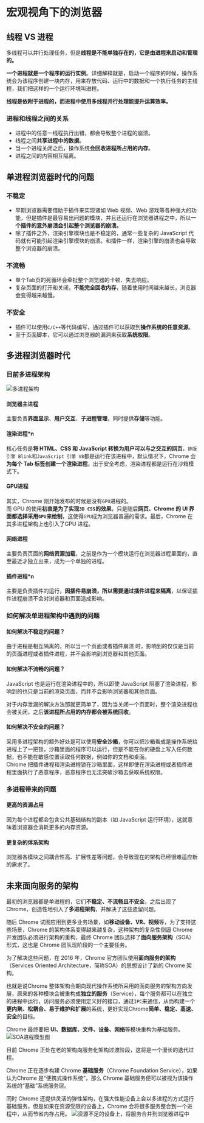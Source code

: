 # 宏观视角下的浏览器

## 线程 VS 进程
多线程可以并行处理任务，但是**线程是不能单独存在的，它是由进程来启动和管理的。**


**一个进程就是一个程序的运行实例**。详细解释就是，启动一个程序的时候，操作系统会为该程序创建一块内存，用来存放代码、运行中的数据和一个执行任务的主线程，我们把这样的一个运行环境叫进程。


**线程是依附于进程的，而进程中使用多线程并行处理能提升运算效率。**

### 进程和线程之间的关系
- 进程中的任意一线程执行出错，都会导致整个进程的崩溃。
- 线程之间**共享进程中的数据**。
- 当一个进程关闭之后，操作系统**会回收进程所占用的内存**。
- 进程之间的内容相互隔离。

## 单进程浏览器时代的问题
### 不稳定
- 早期浏览器需要借助于插件来实现诸如 Web 视频、Web 游戏等各种强大的功能，但是插件是最容易出问题的模块，并且还运行在浏览器进程之中，所以**一个插件的意外崩溃会引起整个浏览器的崩溃。**
- 除了插件之外，渲染引擎模块也是不稳定的，通常一些复杂的 JavaScript 代码就有可能引起渲染引擎模块的崩溃。和插件一样，渲染引擎的崩溃也会导致整个浏览器的崩溃。
### 不流畅
- 单个Tab页的死循环会牵扯整个浏览器的卡顿、失去响应。
- 复杂页面的打开和关闭，**不能完全回收内存**，随着使用时间越来越长，浏览器会变得越来越慢。
### 不安全
- 插件可以使用`C/C++`等代码编写，通过插件可以获取到**操作系统的任意资源**。
- 至于页面脚本，它可以通过浏览器的漏洞来获取**系统权限**。

## 多进程浏览器时代
### 目前多进程架构
![多进程架构](@assets/books/浏览器工作原理与实践/1.jpg)
#### 浏览器主进程
主要负责**界面显示**、**用户交互**、**子进程管理**，同时提供**存储**等功能。
#### 渲染进程*n
核心任务是**将 HTML、CSS 和 JavaScript 转换为用户可以与之交互的网页**，`排版引擎 Blink`和`JavaScript 引擎 V8`都是运行在该进程中，默认情况下，Chrome 会**为每个 Tab 标签创建一个渲染进程**。出于安全考虑，渲染进程都是运行在沙箱模式下。
#### GPU进程
其实，Chrome 刚开始发布的时候是没有`GPU`进程的。  
而 GPU 的使用**初衷是为了实现`3D CSS`的效果**，只是随后**网页、Chrome 的 UI 界面都选择采用`GPU`来绘制**，这使得`GPU`成为浏览器普遍的需求。最后，Chrome 在其多进程架构上也引入了GPU 进程。
#### 网络进程
主要负责页面的**网络资源加载**，之前是作为一个模块运行在浏览器进程里面的，直至最近才独立出来，成为一个单独的进程。
#### 插件进程*n
主要是负责插件的运行，**因插件易崩溃，所以需要通过插件进程来隔离**，以保证插件进程崩溃不会对浏览器和页面造成影响。
### 如何解决单进程架构中遇到的问题
#### 如何解决不稳定的问题？
由于进程是相互隔离的，所以当一个页面或者插件崩溃
时，影响到的仅仅是当前的页面进程或者插件进程，并不会影响到浏览器和其他页面。
#### 如何解决不流畅的问题？
JavaScript 也是运行在渲染进程中的，所以即使 JavaScript 阻塞了渲染进程，影响到的也只是当前的渲染页面，而并不会影响浏览器和其他页面。


对于内存泄漏的解决方法那就更简单了，因为当关闭一个页面时，整个渲染进程也会被关闭，之后**该进程所占用的内存都会被系统回收**。
#### 如何解决不安全的问题？
采用多进程架构的额外好处是可以使用**安全沙箱**，你可以把沙箱看成是操作系统给进程上了一把锁，沙箱里面的程序可以运行，但是不能在你的硬盘上写入任何数据，也不能在敏感位置读取任何数据，例如你的文档和桌面。  
Chrome 把插件进程和渲染进程锁在沙箱里面，这样即使在渲染进程或者插件进程里面执行了恶意程序，恶意程序也无法突破沙箱去获取系统权限。

### 多进程带来的问题
#### 更高的资源占用
因为每个进程都会包含公共基础结构的副本（如 JavaScript 运行环境），这就意味着浏览器会消耗更多的内存资源。
#### 更复杂的体系架构
浏览器各模块之间耦合性高、扩展性差等问题，会导致现在的架构已经很难适应新的需求了。

## 未来面向服务的架构
最初的浏览器都是单进程的，它们**不稳定、不流畅且不安全**，之后出现了 Chrome，创造性地引入了**多进程架构**，并解决了这些遗留问题。  

随后 Chrome 试图应用到更多业务场景，如**移动设备、VR、视频**等，为了支持这些场景，Chrome 的架构体系变得越来越复杂，这种架构的复杂性倒逼 Chrome 开发团队必须进行架构的重构，最终 Chrome 团队选择了**面向服务架构**（SOA）形式，这也是 Chrome 团队现阶段的一个主要任务。  

为了解决这些问题，在 2016 年，Chrome 官方团队使用**面向服务的架构**（Services Oriented Architecture，简称SOA）的思想设计了新的 Chrome 架构。  

也就是说Chrome 整体架构会朝向现代操作系统所采用的面向服务的架构方向发展，原来的各种模块会被重构成**独立的服务**（Service），每个服务都可以在独立的进程中运行，访问服务必须使用定义好的接口，通过`IPC`来通信，从而构建一个**更内聚、松耦合、易于维护和扩展**的系统，更好实现Chrome**简单、稳定、高速、安全**的目标。  

Chrome 最终要把 **UI、数据库、文件、设备、网络**等模块重构为基础服务。
![SOA进程模型图](@assets/books/浏览器工作原理与实践/2.jpg)

目前 Chrome 正处在老的架构向服务化架构过渡阶段，这将是一个漫长的迭代过程。  

Chrome 正在逐步构建 Chrome **基础服务**（Chrome Foundation Service），如果认为Chrome 是“便携式操作系统”，那么 Chrome 基础服务便可以被视为该操作系统的“基础”系统服务层。  

同时 Chrome 还提供灵活的弹性架构，在强大性能设备上会以多进程的方式运行基础服务，但是如果在资源受限的设备上，Chrome 会将很多服务整合到一个进程中，从而节省内存占用。
![资源不足的设备上，将服务合并到浏览器进程中](@assets/books/浏览器工作原理与实践/3.jpg)